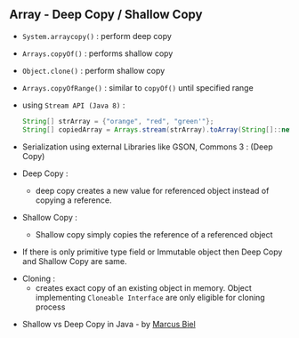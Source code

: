 ## Array - Deep Copy / Shallow Copy
- `System.arraycopy()` : perform deep copy
- `Arrays.copyOf()` : performs shallow copy
- `Object.clone()` : perform shallow copy
- `Arrays.copyOfRange()` :  similar to `copyOf()` until specified range
- using `Stream API (Java 8)` : 
    ```java 
    String[] strArray = {"orange", "red", "green'"};
    String[] copiedArray = Arrays.stream(strArray).toArray(String[]::new);

    ```

- Serialization using external Libraries like GSON, Commons 3 : (Deep Copy)


- Deep Copy : 
    - deep copy creates a new value for referenced object instead of copying a reference.
- Shallow Copy :
    - Shallow copy simply copies the reference of a referenced object 
        
- If there is only primitive type field or Immutable object then Deep Copy and Shallow Copy are same.

+ Cloning :
    - creates exact copy of an existing object in memory. Object implementing `Cloneable Interface` are only eligible for cloning process

- Shallow vs Deep Copy in Java - by [Marcus Biel](https://dzone.com/articles/java-copy-shallow-vs-deep-in-which-you-will-swim)
